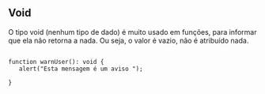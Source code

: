 ## Void

O tipo void (nenhum tipo de dado) é muito usado em funções, para informar que ela não retorna a nada. Ou seja, o valor é vazio, não é atribuído nada.

 ```

function warnUser(): void {
    alert("Esta mensagem é um aviso ");

}

 ```
